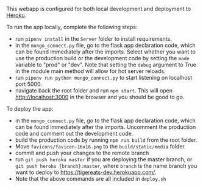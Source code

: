 This webapp is configured for both local development and deployment to [Heroku](https://tigereats-dev.herokuapp.com/). 

To run the app locally, complete the following steps:

- run `pipenv install` in the `Server` folder to install requirements. 
- in the `mongo_connect.py` file, go to the flask app declaration code, which can be found immediately after the imports. Select whether you want to use the production build or the development code by setting the `mode` variable to "prod" or "dev". Note that setting the `debug` argument to True in the module main method will allow for hot server reloads.
- run `pipenv run python mongo_connect.py` to start listening on localhost port 5000.
- navigate back the root folder and run `npm start`. This will open [http://localhost:3000](http://localhost:3000) in the browser and you should be good to go. 

To deploy the app:

- in the `mongo_connect.py` file, go to the flask app declaration code, which can be found immediately after the imports. Uncomment the production code and comment out the development code. 
- build the production code by running `npm run build` from the root folder.
- Move `favicons/favicon-16x16.png` to the `build/static/media` folder.
- commit and push your changes to the remote branch 
- run `git push heroku master` if you are deploying the master branch, or `git push heroku {branch}:master`, where `branch` is the name branch you want to deploy to https://tigereats-dev.herokuapp.com/. 
- Note that the above commands are all included in `deploy.sh`

